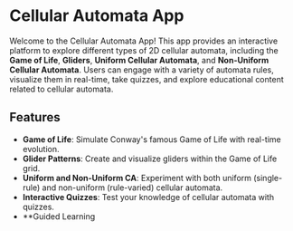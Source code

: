 # Cellular Automata App

Welcome to the Cellular Automata App! This app provides an interactive platform to explore different types of 2D cellular automata, including the **Game of Life**, **Gliders**, **Uniform Cellular Automata**, and **Non-Uniform Cellular Automata**. Users can engage with a variety of automata rules, visualize them in real-time, take quizzes, and explore educational content related to cellular automata.

## Features

- **Game of Life**: Simulate Conway's famous Game of Life with real-time evolution.
- **Glider Patterns**: Create and visualize gliders within the Game of Life grid.
- **Uniform and Non-Uniform CA**: Experiment with both uniform (single-rule) and non-uniform (rule-varied) cellular automata.
- **Interactive Quizzes**: Test your knowledge of cellular automata with quizzes.
- **Guided Learning
